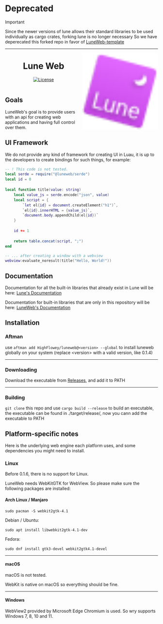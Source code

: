 <!-- markdownlint-disable MD033 -->
<!-- markdownlint-disable MD041 -->

# Deprecated

> [!IMPORTANT]
> Since the newer versions of lune allows their standard libraries to be used individually as cargo crates, forking lune is no longer necessary
> So we have deperecated this forked repo in favor of [LuneWeb-template](https://github.com/LuneWeb/LuneWeb-template)

---
<img align="right" width="250" src="assets/logo/tilt_svg.svg" alt="Lune logo" />

<h1 align="center">Lune Web</h1>

<div align="center">
 <div>
  <a href="https://github.com/HighFlowey/luneweb/blob/main/LICENSE.txt">
   <img src="https://img.shields.io/github/license/lune-org/lune.svg?label=License&color=informational" alt="License" />
  </a>
 </div>
</div>

<br/>

## Goals

LuneWeb's goal is to provide users with an api for creating web applications and having full control over them.

## UI Framework

We do not provide any kind of framework for creating UI in Luau, it is up to the developers to create bindings for such things, for example:

```lua
-- ! This code is not tested.
local serde = require("@luneweb/serde")
local id = 0

local function title(value: string)
    local value_js = serde.encode("json", value)
    local script = {
        `let el{id} = document.createElement("h1")`,
        `el{id}.innerHTML = {value_js}`,
        `document.body.appendChild(el{id})`
    }

    id += 1

    return table.concat(script, ";")
end
```

```lua
-- ... after creating a window with a webview
webview:evaluate_noresult(title("Hello, World!"))
```

## Documentation

Documentation for all the built-in libraries that already exist in Lune will be here:
[Lune's Documentation](https://lune-org.github.io/docs/)

Documentation for built-in libraries that are only in this repository will be here:
[LuneWeb's Documentation](https://highflowey.github.io/luneweb/)

## Installation

### Aftman

use `aftman add HighFlowey/luneweb@<version> --global` to install luneweb globally on your system (replace \<version> with a valid version, like 0.1.4)

---

### Downloading

Download the executable from [Releases](https://github.com/HighFlowey/luneweb/releases/latest), and add it to PATH

---

### Building

`git clone` this repo and use `cargo build --release` to build an executable, the executable can be found in ./target/release/, now you cann add the executable to PATH

## Platform-specific notes

Here is the underlying web engine each platform uses, and some dependencies you might need to install.

### Linux

Before 0.1.6, there is no support for Linux.

LuneWeb needs WebKitGTK for WebView. So please make sure the following packages are installed:

#### Arch Linux / Manjaro

`sudo pacman -S webkit2gtk-4.1`

Debian / Ubuntu:

`sudo apt install libwebkit2gtk-4.1-dev`

Fedora:

`sudo dnf install gtk3-devel webkit2gtk4.1-devel`

---

#### macOS

macOS is not tested.

WebKit is native on macOS so everything should be fine.

---

#### Windows

WebView2 provided by Microsoft Edge Chromium is used. So wry supports Windows 7, 8, 10 and 11.
